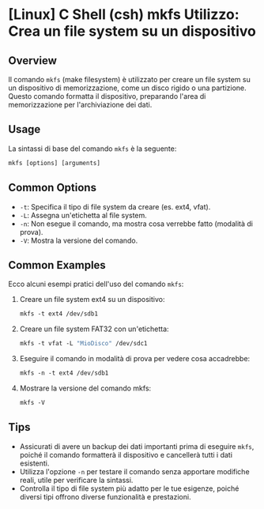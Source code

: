 # [Linux] C Shell (csh) mkfs Utilizzo: Crea un file system su un dispositivo

## Overview
Il comando `mkfs` (make filesystem) è utilizzato per creare un file system su un dispositivo di memorizzazione, come un disco rigido o una partizione. Questo comando formatta il dispositivo, preparando l'area di memorizzazione per l'archiviazione dei dati.

## Usage
La sintassi di base del comando `mkfs` è la seguente:

```csh
mkfs [options] [arguments]
```

## Common Options
- `-t`: Specifica il tipo di file system da creare (es. ext4, vfat).
- `-L`: Assegna un'etichetta al file system.
- `-n`: Non esegue il comando, ma mostra cosa verrebbe fatto (modalità di prova).
- `-V`: Mostra la versione del comando.

## Common Examples
Ecco alcuni esempi pratici dell'uso del comando `mkfs`:

1. Creare un file system ext4 su un dispositivo:
   ```csh
   mkfs -t ext4 /dev/sdb1
   ```

2. Creare un file system FAT32 con un'etichetta:
   ```csh
   mkfs -t vfat -L "MioDisco" /dev/sdc1
   ```

3. Eseguire il comando in modalità di prova per vedere cosa accadrebbe:
   ```csh
   mkfs -n -t ext4 /dev/sdb1
   ```

4. Mostrare la versione del comando mkfs:
   ```csh
   mkfs -V
   ```

## Tips
- Assicurati di avere un backup dei dati importanti prima di eseguire `mkfs`, poiché il comando formatterà il dispositivo e cancellerà tutti i dati esistenti.
- Utilizza l'opzione `-n` per testare il comando senza apportare modifiche reali, utile per verificare la sintassi.
- Controlla il tipo di file system più adatto per le tue esigenze, poiché diversi tipi offrono diverse funzionalità e prestazioni.
